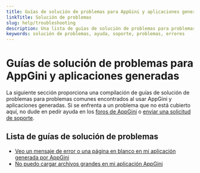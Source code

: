 ```yaml
---
title: Guías de solución de problemas para AppGini y aplicaciones generadas
linkTitle: Solución de problemas
slug: help/troubleshooting
description: Una lista de guías de solución de problemas para problemas comunes encontrados al usar AppGini y aplicaciones generadas.
keywords: solución de problemas, ayuda, soporte, problemas, errores
---
```


# Guías de solución de problemas para AppGini y aplicaciones generadas

La siguiente sección proporciona una compilación de guías de solución de problemas para problemas comunes encontrados al usar AppGini y aplicaciones generadas. Si se enfrenta a un problema que no está cubierto aquí, no dude en pedir ayuda en los [foros de AppGini](https://forums.appgini.com) o [enviar una solicitud de soporte](https://bigprof.com/appgini/support-request).

## Lista de guías de solución de problemas

- [Veo un mensaje de error o una página en blanco en mi aplicación generada por AppGini](../advanced-topics/troubleshooting-errors-and-blank-pages.md)
- [No puedo cargar archivos grandes en mi aplicación AppGini](configuring-file-upload-size.md)
